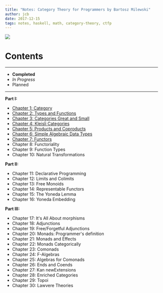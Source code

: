 ```yaml
---
title: "Notes: Category Theory for Programmers by Bartosz Milewski"
author: jcb
date: 2017-12-15
tags: notes, haskell, math, category-theory, ctfp
---
```



![](/images/ctfp-cover.png)

# Contents
----

-  **Completed**
-  *In Progress*
-  Planned

----

**Part I:**

- [Chapter 1: Category](/projects/ctfp/01)
- [Chapter 2: Types and Functions](/projects/ctfp/02)
- [Chapter 3: Categories Great and Small](/projects/ctfp/03)
- [Chapter 4: Kleisli Categories](/projects/ctfp/04)
- [Chapter 5: Products and Coproducts](/projects/ctfp/05)
- [Chapter 6: Simple Algebraic Data Types](/projects/ctfp/06)
- [Chapter 7: Functors](/projects/ctfp/07)
- Chapter 8: Functoriality
- Chapter 9: Function Types
- Chapter 10: Natural Transformations

**Part II:**

- Chapter 11: Declarative Programming
- Chapter 12: Limits and Colimits
- Chapter 13: Free Monoids
- Chapter 14: Representable Functors
- Chapter 15: The Yoneda Lemma
- Chapter 16: Yoneda Embedding

**Part III:**

- Chapter 17: It's All About morphisms
- Chapter 18: Adjunctions
- Chapter 19: Free/Forgetful Adjunctions
- Chapter 20: Monads: Programmer's definition
- Chapter 21: Monads and Effects
- Chapter 22: Monads Categorically
- Chapter 23: Comonads
- Chapter 24: F-Algebras
- Chapter 25: Algebras for Comonads
- Chapter 26: Ends and Coends
- Chapter 27: Kan newExtensions
- Chapter 28: Enriched Categories
- Chapter 29: Topoi
- Chapter 30: Lawvere Theories
